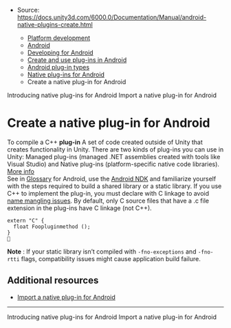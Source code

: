 * Source: https://docs.unity3d.com/6000.0/Documentation/Manual/android-native-plugins-create.html

  * [Platform development ](https://docs.unity3d.com/6000.0/Documentation/Manual/PlatformSpecific.html)
  * [Android](https://docs.unity3d.com/6000.0/Documentation/Manual/android.html)
  * [Developing for Android](https://docs.unity3d.com/6000.0/Documentation/Manual/android-developing.html)
  * [Create and use plug-ins in Android](https://docs.unity3d.com/6000.0/Documentation/Manual/PluginsForAndroid.html)
  * [Android plug-in types](https://docs.unity3d.com/6000.0/Documentation/Manual/android-plugin-types.html)
  * [Native plug-ins for Android](https://docs.unity3d.com/6000.0/Documentation/Manual/AndroidNativePlugins.html)
  * Create a native plug-in for Android


[](https://docs.unity3d.com/6000.0/Documentation/Manual/android-native-plugins-introducing.html)
Introducing native plug-ins for Android
[](https://docs.unity3d.com/6000.0/Documentation/Manual/android-native-plugins-import.html)
Import a native plug-in for Android
# Create a native plug-in for Android
To compile a C++ **plug-in** A set of code created outside of Unity that creates functionality in Unity. There are two kinds of plug-ins you can use in Unity: Managed plug-ins (managed .NET assemblies created with tools like Visual Studio) and Native plug-ins (platform-specific native code libraries). [More info](https://docs.unity3d.com/6000.0/Documentation/Manual/plug-ins.html)  
See in [Glossary](https://docs.unity3d.com/6000.0/Documentation/Manual/Glossary.html#Plug-in) for Android, use the [Android NDK](https://developer.android.com/ndk/index.html) and familiarize yourself with the steps required to build a shared library or a static library.
If you use C++ to implement the plug-in, you must declare with C linkage to avoid [name mangling issues](http://en.wikipedia.org/wiki/Name_mangling). By default, only C source files that have a .c file extension in the plug-ins have C linkage (not C++).
```
extern "C" {
  float Foopluginmethod ();
}

```

**Note** : If your static library isn’t compiled with `-fno-exceptions` and `-fno-rtti` flags, compatibility issues might cause application build failure.
## Additional resources
  * [Import a native plug-in for Android](https://docs.unity3d.com/6000.0/Documentation/Manual/android-native-plugins-import.html)


* * *
[](https://docs.unity3d.com/6000.0/Documentation/Manual/android-native-plugins-introducing.html)
Introducing native plug-ins for Android
[](https://docs.unity3d.com/6000.0/Documentation/Manual/android-native-plugins-import.html)
Import a native plug-in for Android
